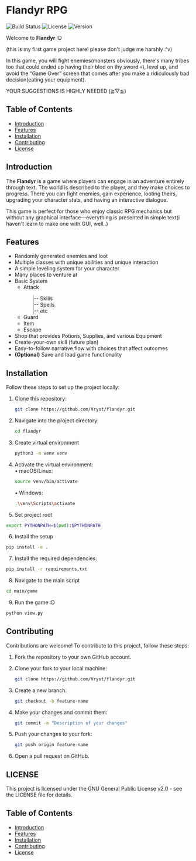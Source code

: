 # Flandyr RPG

![Build Status](https://img.shields.io/github/actions/workflow/status/Vryst/flandyr/main.yml)
![License](https://img.shields.io/github/license/Vryst/flandyr)
![Version](https://img.shields.io/github/v/release/Vryst/flandyr)

Welcome to **Flandyr** :D

(this is my first game project here! please don't judge me harshly :'v)

In this game, you will fight enemies(monsters obviously, there's many tribes too that could ended up having their blod on thy sword 💀), level up, and avoid the “Game Over” screen that comes after you make a ridiculously bad decision(eating your equipment).

YOUR SUGGESTIONS IS HIGHLY NEEDED (⁠≧⁠▽⁠≦⁠)

## Table of Contents

- [Introduction](#introduction)
- [Features](#features)
- [Installation](#installation)
- [Contributing](#contributing)
- [License](#license)

## Introduction

The **Flandyr** is a game where players can engage in an adventure entirely through text. The world is described to the player, and they make choices to progress. There you can fight enemies, gain experience, looting theirs, upgrading your character stats, and having an interactive dialogue.

This game is perfect for those who enjoy classic RPG mechanics but without any graphical interface—everything is presented in simple text(i haven't learn to make one with GUI, well..)

## Features

- Randomly generated enemies and loot
- Multiple classes with unique abilities and unique interaction
- A simple leveling system for your character
- Many places to venture at
- Basic System<br>
   <ul type="dash">
      <li>Attack</li>
      <ul type="none">
         <li>|-- Skills</li>
         <li>|-- Spells</li>
         <li>|-- etc   </li>
      </ul>
      <li>Guard</li>
      <li>Item </li>
      <li>Escape</li>
   </ul>
- Shop that provides Potions, Supplies, and various Equipment
- Create-your-own skill (future plan)
- Easy-to-follow narrative flow with choices that affect outcomes
- **(Optional)** Save and load game functionality

## Installation

Follow these steps to set up the project locally:

1. Clone this repository:
   ```bash
   git clone https://github.com/Vryst/flandyr.git
   ```
2. Navigate into the project directory:
   ```bash
   cd flandyr
   ```
3. Create virtual environment
   ```bash
   python3 -m venv venv
   ```
4. Activate the virtual environment:
  <br>• macOS/Linux:
     ```bash
     source venv/bin/activate
     ```
   • Windows:
     ```bash
     .\venv\Scripts\activate
     ```

5. Set project root
  ```bash
  export PYTHONPATH=$(pwd):$PYTHONPATH
  ```

6. Install the setup
  ```bash
  pip install -e .
  ```

7. Install the required dependencies:
  ```bash
  pip install -r requirements.txt
  ```

8. Navigate to the main script
  ```bash
  cd main/game
  ```

9. Run the game :D
  ```bash
  python view.py
  ```

## Contributing

Contributions are welcome! To contribute to this project, follow these steps:

1. Fork the repository to your own GitHub account.

2. Clone your fork to your local machine:
   ```bash
   git clone https://github.com/Vryst/flandyr.git
   ```

3. Create a new branch:
   ```bash
   git checkout -b feature-name
   ```

4. Make your changes and commit them:
   ```bash
   git commit -m "Description of your changes"
   ```

5. Push your changes to your fork:
   ```bash
   git push origin feature-name
   ```

6. Open a pull request on GitHub.

## LICENSE

This project is licensed under the GNU General Public License v2.0 - see the LICENSE file for details.


## Table of Contents

- [Introduction](#introduction)
- [Features](#features)
- [Installation](#installation)
- [Contributing](#contributing)
- [License](#license)
